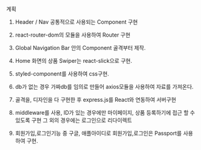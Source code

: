 계획

1. Header / Nav 공통적으로 사용되는 Component 구현

2. react-router-dom의 모듈을 사용하여 Router 구현

3. Global Navigation Bar 안의 Component 골격부터 제작.

4. Home 화면의 상품 Swiper는 react-slick으로 구현.

5. styled-component를 사용하여 css구현.

6. db가 없는 경우 가짜db를 임의로 만들어 axios모듈을 사용하여 자료를 가져온다.

7. 골격을, 디자인을 다 구현한 후 express.js를 React와 연동하여 서버구현

8. middleware를 사용, ID가 있는 경우에만 마이페이지, 상품 등록하기에 접근 할 수 있도록 구현
   그 외의 경우에는 로그인으로 리다이렉트

9. 회원가입,로그인기능 중 구글, 애플아이디로 회원가입,로그인은 Passport를 사용하여 구현.
